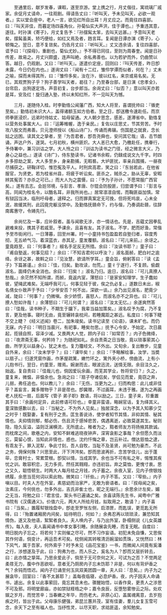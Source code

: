 <!-- { "loadSidebar": true } -->
　　至通里后，献岁发春，课暇，遂至京游。堂上携之行，月丈偕往，寓琉璃厂戚家。余促月丈请命，一往观剧。得请告丈曰：『听叫天，予未见叫天，必欲一观者。』实以堂会座中，老人一言，欲见红所自出耳！月丈应之。而竟往四喜部。曰：『叫天非佳，而暮定场四喜角伙，孙菊仙实大声洪，佳于谭也。』予重违其意，遂往。时孙演《寄子》，月丈复告予：『孙摆髯太笨，去叫天远甚。』予意叫天老矣，摆髯虽美，矫巧便给，如红又焉及者，韪言耳。复闻是日谭亦演《寄子》，心顿悔之。翌日，意不复敛矣。仍告月丈曰：『听叫天。』丈又违余请，复往四喜部，诓予曰：『《探母》，重剧也，菊仙尤妙。』予不得已同往，至则为周春奎。闻是日孙传差，故易之。月丈兴颇盛，连声叫絶，余私弗善也。以为若驴而外，仍曲赞以答。越日，仍观剧。又曰：『听呌天』。遂遣价定座，回则曰：『呌天传差，昨日卽未露，今日仍在内也。』遂询丈曰：『闻有十二红，雏伶学谭而似者，何在？』丈未之喻，探而未得其所，曰：『雏伶多矣，汝在汴，彼以红名，来京或易名矣。无已，其观贾狗子乎？狗子善学叫天者，曷往？』乃至春台部，是日演《忠孝全》，台帘启，出狗遂定场，声音初复，台步郎当。余询丈曰：『似否？』意以叫天亦若是耳，安及红！旋归通入塾，终以未知红所，不一见叫天为憾。 

　　三月，遂随侍入桂。时李勤恪公闻藩广西，知大人将至，喜谓抚帅曰：『循吏至矣。』勤恪初未识大人，盖得诸额玉如方伯者。至之日，卽送檄令速赴任。而京师拳匪浸炽，远弟时侍姑丈、姑母留通。大人朝夕思念，感恙，遂滞省中。勤恪复以营务处事属大人。曰：『运筹帷幄，逸于亲民。』复佐以庄思丈，节其劳苦。予时攻八股文而弗善。贝元澄师授以《船山诗广》，传诵而弗辍。伤国是之就衰，念长姑之远困。读其文之挚者，至『为吾君者，卽吾尧舜也，安问其它哉』语，击节朗诵，声达户外，遂哭。七月初秋，横州匪炽。大人恙已大愈，乃檄赴任，携眷行，予侍署中，兼习训诂之学。大人怜之曰：『训诂为读书之门径，经之微言大义，乃身心之益也。』遂读《诗广》，侍东塾读书，记诸书余暇，仍録成说文九千字。时四乡多掠劫之案，大人多至乡，身亲勘捕，无暇晷。大垆匪扰，率亲兵围捕，一昼夜尽捕获之。研鞠详切，惟恐寃及平人。时刑宾高君，笑之曰：『东翁若此，在他省服官，为贤吏。若为桂省州县，将疲于听讼矣。匪杀之，贼杀之，胁从无辜，安暇辨其寃否？亦杀之可已。』而大人为之震慑，曰：『予为子孙计，不愿常服广西官矣。』遂有去志。会廵邻境，与彭言、孝唐、尔锟会防股匪，归尝谓予曰：『彭言与高，同闻为桂名令，以酷名耳，非我所尚也。』居常凛凛自惕，而鞠匪益加慎。常有狱囚当决，临刑吁母者，遽释之。归而罪真案定无可挽，但将死呜哀，心未全泯，故缓其刑，此囚竟完躯没禁中。及勤恪抚赣命下，约与偕，乃奏调赴赣，往辞南寗惠守，令婘先行。 

　　余尚忆及一事，应补叙者。虽与闻歌无涉，亦一情话也。先是，吉藴丈因拳乱避难来投，携其子若戚至。予课余，且喜有友。其子淑名，不学，肥而好渔，常偕予至市街闲行。一日薄暮，回至州署。时一小童持书包盈盈若自塾归者，容度秀彻，无五峤气习。着深蓝衣，赤其足，童发覆额。淑名曰：『可儿来前。』余讶之。童竟趋至，曰：『何事者？』椒名手足反无所措。余曰：『汝读书耶？』童子曰：『甫自塾返，何事见招？』余曰：『不知吉君何以呼汝？』淑名面赪，肥白衬之逾绛。余讶之甚，故斡之曰：『见汝慧，欲请所学耳。』童会旨，俯躬答曰：『读《孟子》下篇甚谨。』余曰：『佳，归矣。勤攻读，勿荒。』童彳亍遂行，不复顾。偷觑淑名，面绛仍未全消也。余曰：『归矣！』淑名乃归。逾日，淑名曰：『可儿真撩人愁哉。』余茫然不知所谓，而赪，竟返内室，薄怒曰：『是家安知理学，生子蠢如彼，望绳武难矣。无端呼我可儿，何事见轻于彼，俟之仇必复。』遂数日未出，椒名倩女仆致声于予曰：『少爷安否？何不出，深欲一谈。』余乃出见淑名，肥竟少减，陡曰：『何事？』仍微嗔。余少娇惯，喜怒人，而淑名亦不之异也。曰：『可儿撩人愁如许哉！』余薄怒曰：『可儿何谓？』淑名曰：『汝太无忆。』余遂爽然答曰：『佳哉，读书种子，不期生于牖下，我辈当益加策矣。』淑名叹予为腐，乃不复言，更及他事。寝时无由，竟至辗转衾枕间，若睡魔距之甚远。私度曰：何事下睫不交上睫？《经义述闻》卷二，加朱竣矣。读书记读至《论语》，课未旷也。而仍无寐。内子曰：『明日当晨兴，有祀事，睡矣勿思。』抚予心令安，予始定。次日晨起，揽镜自照，容泽少减。又畏两大人觉，顾内子曰：『如常否？』内子色微绛，曰：『夜肃斋无事，何矜持？』为随祀如礼。余自责斋之日当敬，竟以琐事萦其心曲，所学无以益身心，犹之未也。复力籒经文，不外出。又旬余，复出散步，见童自外来，余曰：『汝未学乎？』曰：『课毕矣！』余曰：『予略解绘事，汝学，当奬以扇子。』归遂凭窗作画，作茅屋疏篱，嫩竹环之，篱外夹小桥，傍曲流，上有小儿抱书行。翌日，约童至，赠焉。婉谢而去，眼波迅流，送情无限。余目注久之，始返。复自责曰：『佳哉儿也，倘因爱玩余画，而芜其学业，咎将安归？』久之，童复来，微愠，非愠余也。急询之曰：『扇子夺诸侣矣，学侣见而爱，竟窃之奔，儿弱，弗任追也。何以教儿？』余曰：『无伤，当更为之。』归而构思：此儿或非佳乎？盖妄言，冀多赠物乎？非是荏也。卽冀赠，不过画耳，未违于雅。遂为之再画老人抚松一扇，后面写《管子 弟子职》数语，将以励之。三日，童子来，珍重置其手曰：『余画何足异，此前修语可珍也。』幸童非蛮语，略娴官话，复为绎其义。童深致感歉以去，曰：『当秘之，不为外人见矣。』独居深念，以为予其入知慕少艾之时乎！既娶妻，复有刑于之责。匡生善说诗，使学者知节其情，非抑其情、秘其情也。夫抑情则郁，郁必伤，伤且流于感悼悲苦，偶遇离逝，必致莫遂其生。秘则隐，隐久反溢，溢则泛澜横流，无所底止。稚者为之，黠者师友方将扬掖其款诚。而枕席之间，歌巷之内，安知不鲜难逃晓夜钟声，深宵衾影之事哉？余但愿久而淡忘，莫留心恨，当知此非情也，惑也。沈约忏悔之章，岂云补过。僧达慈恤之逮，有乖友于。罪入泥犁，争此寸刻，吾人自牧，当耻不及圣贤，尚可勉为豪杰，不此之务，佣保何殊？兴思至此，汗下涔涔矣。卽而思波再折，念苦学佳儿，出于蓬荜，恋膏村士，常累萱根。卽契以情，当成其学。余也当不可有私之年，惕惟其疾忧之训。敢容积恋，无力多资。然任其翱翔，亦违初旨。弃之莫恤，更愧寸衷。思之又久，聪悟顿生。时两大人每月给之月钱，内子蓄之。余夜入室，见内子傍银烛绣履，余思当觅何词以索此物。微笑曰：『纤些。』内子不答。又曰：『窄些。』内子嗔以目。时夫人方在外室，素慈幼而治家严，无敢为亵语者。曰：『叔母闻之矣，汝素庄，今何佻也，勿多外出，吉氏非隹士也，昵之无端行。』余思余计左矣，媚之无当，将勉之曰：『君言佳，案头书已遍诵之矣。余喜读陈先生书，闻粤中广雅书院有《汉儒通义》。价值六元，两大人所给月钱，拟取用之，敢请？』内子喜曰：『当矣。』置履幇银烛盘中，卽走至罗怅左侧，启漆匣，而匙误，更觅匙无所得，曰：『殆置诸厢房内间矣，姑待明日，何如？』余弗忍再以琐琐渎，兼恐知其情伪，遂又及他语，絮絮者良久。夫人唤内子，与乃出外室，卧榻侧说《儿女英雄传》。每入夜，夫人喜闻诵书中孝女事引睡。余随展衾先睡，而复无眠。自度曰：明日脱内子忘之，将若何？实则催之尽可，然不习作妄语。初犯未免自慊，又思俟其作何语，倘变计，再运吾术可矣。枕侧闻其转喉清沥婉溜如贯珠，又恍然曰：林下风气，属于吾家，何外索乎？时予未见《品花宝鉴》一书，而微闻人间竟有奚潘之行，涉想遂及于此，曰：狗弗为也，而人乐之，奚名为人？卽而又层折转去，曰：此亦情之挚耳。乃思余爱此子，倘至于无可奈何之天，可试为之否？不觉两足柔荏无力，腹中作恶欲呕。意者无乃厕房内子忘未饬耶？非是，何以有背炉香之气？余钝而悟迟。闻内子巳诵至何玉凤双美团圆一章，夫人曰：『息矣。』内子为之展衾毕，回室曰：『香不太甚耶？』盖每夜临寝，必息炉香。夜，内子因夫人命诵书，遽出。余复以此事萦回，竟忘其息未也。骤醒始悟，以香作臭，更责人之涉思不可及邪。将明堂廊庙，亦如禁狱桎梏之中；嘉令良辰，反堕愁雾惨云之际。处欢娱之岁月，而觉苦辛；当春嫩之年华，而伤老大。非原心幻，盖属魂离意，去岁抱疾之时，皆出于此。父母康乐健强，弟昆兰蕙并茂，室有佳妻，羣儿女复玉雪可念，余天下之至有福人也。当纾性灵，以尽天职，求祜匪遥，余知勉矣。 

